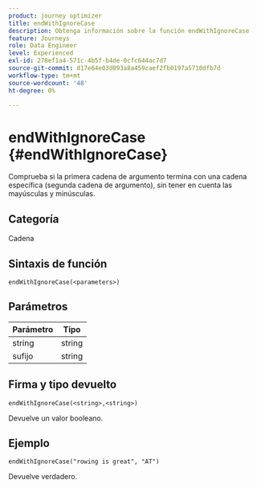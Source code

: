 ```yaml
---
product: journey optimizer
title: endWithIgnoreCase
description: Obtenga información sobre la función endWithIgnoreCase
feature: Journeys
role: Data Engineer
level: Experienced
exl-id: 278ef1a4-571c-4b5f-b4de-0cfc644ac7d7
source-git-commit: d17e64e03d093a8a459caef2fb0197a5710dfb7d
workflow-type: tm+mt
source-wordcount: '48'
ht-degree: 0%

---
```


# endWithIgnoreCase {#endWithIgnoreCase}

Comprueba si la primera cadena de argumento termina con una cadena específica (segunda cadena de argumento), sin tener en cuenta las mayúsculas y minúsculas.

## Categoría

Cadena

## Sintaxis de función

`endWithIgnoreCase(<parameters>)`

## Parámetros

| Parámetro | Tipo |
|-----------|------------------|
| string | string |
| sufijo | string |

## Firma y tipo devuelto

`endWithIgnoreCase(<string>,<string>)`

Devuelve un valor booleano.

## Ejemplo

`endWithIgnoreCase("rowing is great", "AT")`

Devuelve verdadero.
